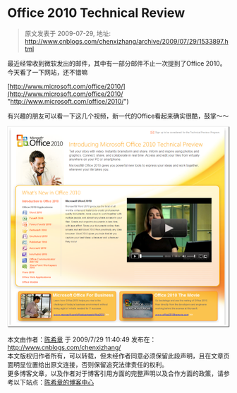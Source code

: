 # Office 2010 Technical Review 
> 原文发表于 2009-07-29, 地址: http://www.cnblogs.com/chenxizhang/archive/2009/07/29/1533897.html 


最近经常收到微软发出的邮件，其中有一部分邮件不止一次提到了Office 2010。今天看了一下网站，还不错嘛

 [http://www.microsoft.com/office/2010/](http://www.microsoft.com/office/2010/ "http://www.microsoft.com/office/2010/")

 有兴趣的朋友可以看一下这几个视频，新一代的Office看起来确实很酷，鼓掌～～

 [![image](./images/1533897-image_thumb.png "image")](http://images.cnblogs.com/cnblogs_com/chenxizhang/WindowsLiveWriter/Office2010TechnicalReview_A440/image_2.png)

 本文由作者：[陈希章](http://www.xizhang.com) 于 2009/7/29 11:40:49 发布在：<http://www.cnblogs.com/chenxizhang/>  
 本文版权归作者所有，可以转载，但未经作者同意必须保留此段声明，且在文章页面明显位置给出原文连接，否则保留追究法律责任的权利。   
 更多博客文章，以及作者对于博客引用方面的完整声明以及合作方面的政策，请参考以下站点：[陈希章的博客中心](http://www.xizhang.com/blog.htm) 